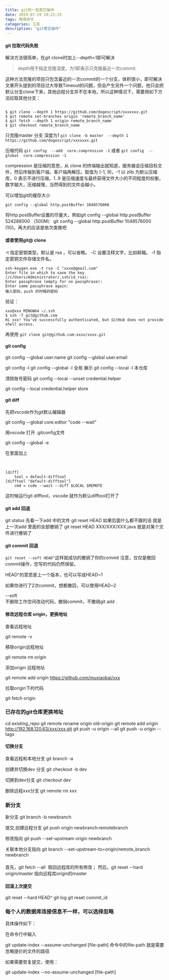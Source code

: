 ```yaml
---
title: git的一些其它操作
date: 2019-07-29 19:21:25
tags: 常用命令
categories: 工具
description: "git常见操作"
---
```


#### git 拉取代码失败

解决方法很简单，在git clone时加上--depth=1即可解决

> depth用于指定克隆深度，为1即表示只克隆最近一次commit.

这种方法克隆的项目只包含最近的一次commit的一个分支，体积很小，即可解决文章开头提到的项目过大导致Timeout的问题，但会产生另外一个问题，他只会把默认分支clone下来，其他远程分支并不在本地，所以这种情况下，需要用如下方法拉取其他分支：
```

$ git clone --depth 1 https://github.com/dogescript/xxxxxxx.git
$ git remote set-branches origin 'remote_branch_name'
$ git fetch --depth 1 origin remote_branch_name
$ git checkout remote_branch_name

```
只克隆master 分支 深度为1
`git clone -b master  --depth 1 https://github.com/dogescript/xxxxxxx.git`

压缩代码
`git config  --add  core.compression -1`
或者
`git config  --global  core.compression -1`

compression 是压缩的意思，从 clone 的终端输出就知道，服务器会压缩目标文件，然后传输到客户端，客户端再解压。取值为 [-1, 9]，-1 以 zlib 为默认压缩库，0 表示不进行压缩，1..9 是压缩速度与最终获得文件大小的不同程度的权衡，数字越大，压缩越慢，当然得到的文件会越小。

可以增加git的缓存大小

`git config --global http.postBuffer 1048576000`

将http.postBuffer设置的尽量大，例如git config --global http.postBuffer 524288000 （500M）
git config --global http.postBuffer 1048576000 (1G)。再大的应该是依次类推吧

####  或者使用git@  clone

-t 指定密钥类型，默认是 rsa ，可以省略。
-C 设置注释文字，比如邮箱。
-f 指定密钥文件存储文件名。

```
ssh-keygen.exe -t rsa -C "xxxx@gmail.com"
Enter file in which to save the key (/c/Users/Administrator/.ssh/id_rsa):
Enter passphrase (empty for no passphrase):
Enter same passphrase again:
输入密码，push 的时候的密码
```

验证：

```
xxx@xxx MINGW64 ~/.ssh
$ ssh -T git@github.com
Hi xxx! You've successfully authenticated, but GitHub does not provide shell access.
```

再使用 `git clone git@github.com:xxxx/xxxx.git`
#### git config

git config --global user.name
git config --global user.email


git config -l 
git config  --global -l  全局 展示
git config  --local -l 本仓库

清除账号密码
git config --local --unset credential.helper

git config  --local  credential.helper store

#### git diff

先把vscode作为git默认编辑器

git config --global core.editor "code --wait"

用vscode 打开 .gitconfig文件

git config --global -e

在里面加上

 
```
[diff]
    tool = default-difftool
[difftool "default-difftool"]
    cmd = code --wait --diff $LOCAL $REMOTE
```

这时候运行git difftool，vscode 就作为默认difftool打开了

#### git add 回退 

git status 先看一下add 中的文件 
git reset HEAD 如果后面什么都不跟的话 就是上一次add 里面的全部撤销了 
git reset HEAD XXX/XXX/XXX.java 就是对某个文件进行撤销了

#### git commit 回退

`git reset --soft HEAD^`这样就成功的撤销了你的commit
注意，仅仅是撤回commit操作，您写的代码仍然保留。
 
HEAD^的意思是上一个版本，也可以写成HEAD~1

如果你进行了2次commit，想都撤回，可以使用HEAD~2

--soft  
不删除工作空间改动代码，撤销commit，不撤销git add . 

#### 修改远程仓库 origin，更换地址

查看远程地址

git remote -v  

移除origin远程地址

git remote rm origin

添加origin 远程地址

git remote add origin https://github.com/muxiaobai/xxx

拉取origin下的代码

git fetch origin


### 已存在的git仓库更换地址

cd existing_repo
git remote rename origin old-origin
git remote add origin http://192.168.120.63/xxx/xxx.git
git push -u origin --all
git push -u origin --tags

#### 切换分支

查看远程和本地分支
git branch -a

创建并切换dev 分支
git checkout -b dev

切换到dev分支
git checkout dev

删除远程xxx分支
git remote rm xxx

### 新分支 
新分支
git branch -b newbranch

提交,创建远程分支
git push origin newbranch:remotebranch

修改指向
git push --set-upstream origin newbranch
 
 关联本地分支指向
git branch --set-upstream-to=origin/remote_branch newbranch

#### 

首先，git fetch --all  取回远程库的所有修改；
然后，git reset --hard origin/master
指向远程库origin的master

#### 回滚上次提交

git reset \--hard HEAD^
git log
git reset commit_id

### 每个人的数据库连接信息不一样，可以选择忽略
具体操作如下：

在命令行中输入

git update-index --assume-unchanged [file-path]
命令中的file-path 就是需要忽略提价的文件的路径

如果需要恢复提交，使用：

git update-index --no-assume-unchanged [file-path]
